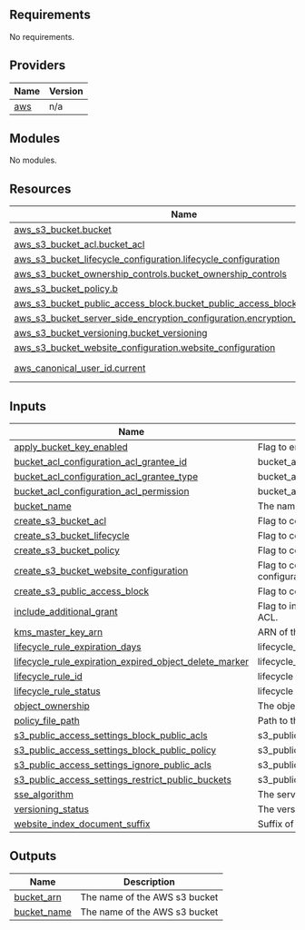 ## Requirements

No requirements.

## Providers

| Name | Version |
|------|---------|
| <a name="provider_aws"></a> [aws](#provider\_aws) | n/a |

## Modules

No modules.

## Resources

| Name | Type |
|------|------|
| [aws_s3_bucket.bucket](https://registry.terraform.io/providers/hashicorp/aws/latest/docs/resources/s3_bucket) | resource |
| [aws_s3_bucket_acl.bucket_acl](https://registry.terraform.io/providers/hashicorp/aws/latest/docs/resources/s3_bucket_acl) | resource |
| [aws_s3_bucket_lifecycle_configuration.lifecycle_configuration](https://registry.terraform.io/providers/hashicorp/aws/latest/docs/resources/s3_bucket_lifecycle_configuration) | resource |
| [aws_s3_bucket_ownership_controls.bucket_ownership_controls](https://registry.terraform.io/providers/hashicorp/aws/latest/docs/resources/s3_bucket_ownership_controls) | resource |
| [aws_s3_bucket_policy.b](https://registry.terraform.io/providers/hashicorp/aws/latest/docs/resources/s3_bucket_policy) | resource |
| [aws_s3_bucket_public_access_block.bucket_public_access_block](https://registry.terraform.io/providers/hashicorp/aws/latest/docs/resources/s3_bucket_public_access_block) | resource |
| [aws_s3_bucket_server_side_encryption_configuration.encryption_configuration](https://registry.terraform.io/providers/hashicorp/aws/latest/docs/resources/s3_bucket_server_side_encryption_configuration) | resource |
| [aws_s3_bucket_versioning.bucket_versioning](https://registry.terraform.io/providers/hashicorp/aws/latest/docs/resources/s3_bucket_versioning) | resource |
| [aws_s3_bucket_website_configuration.website_configuration](https://registry.terraform.io/providers/hashicorp/aws/latest/docs/resources/s3_bucket_website_configuration) | resource |
| [aws_canonical_user_id.current](https://registry.terraform.io/providers/hashicorp/aws/latest/docs/data-sources/canonical_user_id) | data source |

## Inputs

| Name | Description | Type | Default | Required |
|------|-------------|------|---------|:--------:|
| <a name="input_apply_bucket_key_enabled"></a> [apply\_bucket\_key\_enabled](#input\_apply\_bucket\_key\_enabled) | Flag to enable bucket key for server-side encryption. | `bool` | `null` | no |
| <a name="input_bucket_acl_configuration_acl_grantee_id"></a> [bucket\_acl\_configuration\_acl\_grantee\_id](#input\_bucket\_acl\_configuration\_acl\_grantee\_id) | bucket\_acl\_configuration\_acl\_grantee\_id | `string` | `null` | no |
| <a name="input_bucket_acl_configuration_acl_grantee_type"></a> [bucket\_acl\_configuration\_acl\_grantee\_type](#input\_bucket\_acl\_configuration\_acl\_grantee\_type) | bucket\_acl\_configuration\_acl\_grantee\_type | `string` | `null` | no |
| <a name="input_bucket_acl_configuration_acl_permission"></a> [bucket\_acl\_configuration\_acl\_permission](#input\_bucket\_acl\_configuration\_acl\_permission) | bucket\_acl\_configuration\_acl\_permission | `string` | `null` | no |
| <a name="input_bucket_name"></a> [bucket\_name](#input\_bucket\_name) | The name of the S3 bucket. | `string` | `null` | no |
| <a name="input_create_s3_bucket_acl"></a> [create\_s3\_bucket\_acl](#input\_create\_s3\_bucket\_acl) | Flag to control the creation of S3 bucket\_acl. | `bool` | `null` | no |
| <a name="input_create_s3_bucket_lifecycle"></a> [create\_s3\_bucket\_lifecycle](#input\_create\_s3\_bucket\_lifecycle) | Flag to control the creation of S3 bucket\_lifecycle. | `bool` | `null` | no |
| <a name="input_create_s3_bucket_policy"></a> [create\_s3\_bucket\_policy](#input\_create\_s3\_bucket\_policy) | Flag to control the creation of bucket policy. | `bool` | `null` | no |
| <a name="input_create_s3_bucket_website_configuration"></a> [create\_s3\_bucket\_website\_configuration](#input\_create\_s3\_bucket\_website\_configuration) | Flag to control the creation of bucket website configuration. | `bool` | `null` | no |
| <a name="input_create_s3_public_access_block"></a> [create\_s3\_public\_access\_block](#input\_create\_s3\_public\_access\_block) | Flag to control the creation of bucket public access. | `bool` | `null` | no |
| <a name="input_include_additional_grant"></a> [include\_additional\_grant](#input\_include\_additional\_grant) | Flag to include an additional grant in the S3 bucket ACL. | `bool` | `null` | no |
| <a name="input_kms_master_key_arn"></a> [kms\_master\_key\_arn](#input\_kms\_master\_key\_arn) | ARN of the KMS key to encrypt the bucket | `string` | `"AES256"` | no |
| <a name="input_lifecycle_rule_expiration_days"></a> [lifecycle\_rule\_expiration\_days](#input\_lifecycle\_rule\_expiration\_days) | lifecycle\_rule\_expiration\_days | `number` | `null` | no |
| <a name="input_lifecycle_rule_expiration_expired_object_delete_marker"></a> [lifecycle\_rule\_expiration\_expired\_object\_delete\_marker](#input\_lifecycle\_rule\_expiration\_expired\_object\_delete\_marker) | lifecycle\_rule\_expiration\_expired\_object\_delete\_marker | `number` | `null` | no |
| <a name="input_lifecycle_rule_id"></a> [lifecycle\_rule\_id](#input\_lifecycle\_rule\_id) | lifecycle rule | `string` | `null` | no |
| <a name="input_lifecycle_rule_status"></a> [lifecycle\_rule\_status](#input\_lifecycle\_rule\_status) | lifecycle rule status | `string` | `null` | no |
| <a name="input_object_ownership"></a> [object\_ownership](#input\_object\_ownership) | The object ownership rule. | `string` | `null` | no |
| <a name="input_policy_file_path"></a> [policy\_file\_path](#input\_policy\_file\_path) | Path to the policy file (policy.tpl). | `string` | `null` | no |
| <a name="input_s3_public_access_settings_block_public_acls"></a> [s3\_public\_access\_settings\_block\_public\_acls](#input\_s3\_public\_access\_settings\_block\_public\_acls) | s3\_public\_access\_settings\_block\_public\_acls | `string` | `null` | no |
| <a name="input_s3_public_access_settings_block_public_policy"></a> [s3\_public\_access\_settings\_block\_public\_policy](#input\_s3\_public\_access\_settings\_block\_public\_policy) | s3\_public\_access\_settings\_block\_public\_policy | `string` | `null` | no |
| <a name="input_s3_public_access_settings_ignore_public_acls"></a> [s3\_public\_access\_settings\_ignore\_public\_acls](#input\_s3\_public\_access\_settings\_ignore\_public\_acls) | s3\_public\_access\_settings\_ignore\_public\_acls | `string` | `null` | no |
| <a name="input_s3_public_access_settings_restrict_public_buckets"></a> [s3\_public\_access\_settings\_restrict\_public\_buckets](#input\_s3\_public\_access\_settings\_restrict\_public\_buckets) | s3\_public\_access\_settings\_restrict\_public\_buckets | `string` | `null` | no |
| <a name="input_sse_algorithm"></a> [sse\_algorithm](#input\_sse\_algorithm) | The server-side encryption algorithm. | `string` | `"AES256"` | no |
| <a name="input_versioning_status"></a> [versioning\_status](#input\_versioning\_status) | The versioning status for the S3 bucket. | `string` | `null` | no |
| <a name="input_website_index_document_suffix"></a> [website\_index\_document\_suffix](#input\_website\_index\_document\_suffix) | Suffix of the index document for the S3 website | `string` | `null` | no |

## Outputs

| Name | Description |
|------|-------------|
| <a name="output_bucket_arn"></a> [bucket\_arn](#output\_bucket\_arn) | The name of the AWS s3 bucket |
| <a name="output_bucket_name"></a> [bucket\_name](#output\_bucket\_name) | The name of the AWS s3 bucket |

